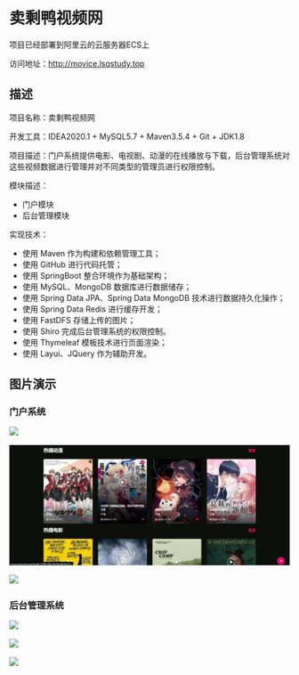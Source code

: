 # 卖剩鸭视频网

项目已经部署到阿里云的云服务器ECS上

访问地址：http://movice.lsqstudy.top

## 描述

项目名称：卖剩鸭视频网

开发工具：IDEA2020.1 + MySQL5.7 + Maven3.5.4 + Git + JDK1.8

项目描述：门户系统提供电影、电视剧、动漫的在线播放与下载，后台管理系统对这些视频数据进行管理并对不同类型的管理员进行权限控制。

模块描述：

+ 门户模块
+ 后台管理模块

实现技术：

+ 使用 Maven 作为构建和依赖管理工具；
+ 使用 GitHub 进行代码托管；
+ 使用 SpringBoot 整合环境作为基础架构；
+ 使用 MySQL、MongoDB 数据库进行数据储存；
+ 使用 Spring Data JPA、Spring Data MongoDB 技术进行数据持久化操作；
+ 使用 Spring Data Redis 进行缓存开发；
+ 使用 FastDFS 存储上传的图片；
+ 使用 Shiro 完成后台管理系统的权限控制。
+ 使用 Thymeleaf 模板技术进行页面渲染；
+ 使用 Layui、JQuery 作为辅助开发。

## 图片演示

### 门户系统

![](https://gitee.com/lsqpic/BlogPicBed-1/raw/master/img/2020/11/19/20201120003933.png)

![](upload/image-20201120001754882.png)

![](https://gitee.com/lsqpic/BlogPicBed-1/raw/master/img/2020/11/19/20201120003942.png)



### 后台管理系统

![](https://gitee.com/lsqpic/BlogPicBed-1/raw/master/img/2020/11/19/20201120003948.png)

![](https://gitee.com/lsqpic/BlogPicBed-1/raw/master/img/2020/11/19/20201120003958.png)

![](https://gitee.com/lsqpic/BlogPicBed-1/raw/master/img/2020/11/19/20201120003955.png)